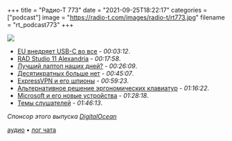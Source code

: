 +++
title = "Радио-Т 773"
date = "2021-09-25T18:22:17"
categories = ["podcast"]
image = "https://radio-t.com/images/radio-t/rt773.jpg"
filename = "rt_podcast773"
+++

![](https://radio-t.com/images/radio-t/rt773.jpg)

- [EU внедряет USB-C во все](https://www.theverge.com/2021/9/23/22626723/eu-commission-universal-charger-usb-c-micro-lightning-connector-smartphones?utm_source=morning_brew) - *00:03:12*.
- [RAD Studio 11 Alexandria](https://blogs.embarcadero.com/announcing-the-availability-of-rad-studio-11-alexandria/) - *00:17:58*.
- [Лучший лаптоп наших дней?](https://pluralistic.net/2021/09/21/monica-byrne/#think-different) - *00:26:09*.
- [Десятикратных больше нет](https://www.swarmia.com/blog/busting-the-10x-software-engineer-myth/) - *00:45:07*.
- [ExpressVPN и его шпионы](https://www.reuters.com/technology/expressvpn-employees-complain-about-ex-spys-top-role-company-2021-09-23/) - *00:59:23*.
- [Альтернативноe решение эргономических клавиатур](https://symboliclogic.io/years-of-pain-solved-by-really-obvious-keyboard-tweak/) - *01:16:22*.
- [Microsoft и его новые устройства](https://flipboard.com/@tech/microsoft-announces-new-foldable-phone-and-four-surface-devices-dcbg28vj4p080jal) - *01:28:18*.
- [Темы слушателей](https://radio-t.com/p/2021/09/21/prep-773/) - *01:46:13*.

*Спонсор этого выпуска [DigitalOcean](https://do.co/radiot)*


[аудио](https://cdn.radio-t.com/rt_podcast773.mp3) • [лог чата](https://chat.radio-t.com/logs/radio-t-773.html)
<audio src="https://cdn.radio-t.com/rt_podcast773.mp3" preload="none"></audio>
